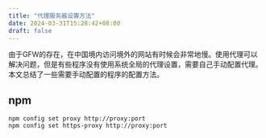 ```yaml
---
title: "代理服务器设置方法"
date: 2024-03-31T15:28:42+08:00
draft: false
---
```


由于GFW的存在，在中国境内访问境外的网站有时候会非常地慢。使用代理可以解决问题，但是有些程序没有使用系统全局的代理设置，需要自己手动配置代理。本文总结了一些需要手动配置的程序的配置方法。

## npm

```
npm config set proxy http://proxy:port
npm config set https-proxy http://proxy:port
```
